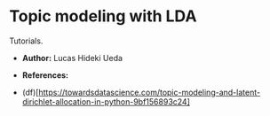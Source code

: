 # Topic modeling with LDA

Tutorials.

* **Author:** Lucas Hideki Ueda

* **References:**
- (df)[https://towardsdatascience.com/topic-modeling-and-latent-dirichlet-allocation-in-python-9bf156893c24]
